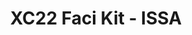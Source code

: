 ---
title: XC22 Faci Kit - ISSA
redirect_to: https://drive.google.com/drive/folders/1NEmJS1rezRmfXWgtx3ouPJTP7to9o9Rb?usp=sharing
redirect_from: 
  - /XC22_ISSA_FaciKit
  - /xc22_issa_facikit
---